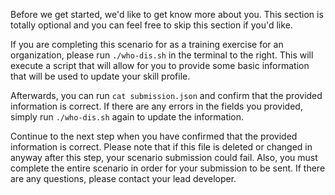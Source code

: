 Before we get started, we'd like to get know more about you. This section is totally optional and you can feel free to skip this section if you'd like. 

If you are completing this scenario for as a training exercise for an organization, please run `./who-dis.sh` in the terminal to the right. This will execute a script that will allow for you to provide some basic information that will be used to update your skill profile.

Afterwards, you can run `cat submission.json` and confirm that the provided information is correct. If there are any errors in the fields you provided, simply run `./who-dis.sh` again to update the information.

Continue to the next step when you have confirmed that the provided information is correct. Please note that if this file is deleted or changed in anyway after this step, your scenario submission could fail. Also, you must complete the entire scenario in order for your submission to be sent. If there are any questions, please contact your lead developer.
